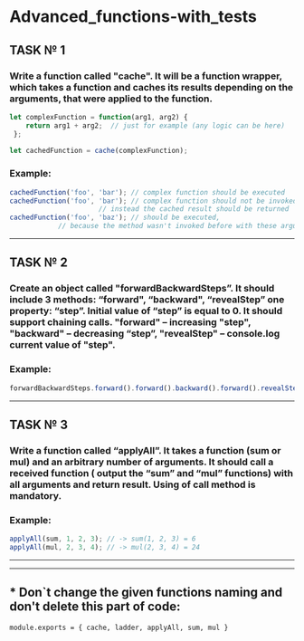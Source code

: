 # Advanced_functions-with_tests

## TASK № 1
### Write a function called "cache". It will be a function wrapper, which takes a function and caches its results depending on the arguments, that were applied to the function.
```js
let complexFunction = function(arg1, arg2) {
	return arg1 + arg2;  // just for example (any logic can be here)
 };

let cachedFunction = cache(complexFunction);
```
### Example:
```js
cachedFunction('foo', 'bar'); // complex function should be executed
cachedFunction('foo', 'bar'); // complex function should not be invoked again,
                      // instead the cached result should be returned
cachedFunction('foo', 'baz'); // should be executed,
            // because the method wasn't invoked before with these arguments
```
<hr>

## TASK № 2
### Create an object called "forwardBackwardSteps”. It should include 3 methods: “forward", “backward", “revealStep”  one  property: “step”. Initial value of “step” is equal to 0. It should support chaining calls. "forward" – increasing "step", "backward" – decreasing “step”, "revealStep" – console.log current value of  "step".

### Example:
```js
forwardBackwardSteps.forward().forward().backward().forward().revealStep(); // 1+1-1+1 = 2
```
<hr>

## TASK № 3
### Write a function called “applyAll”. It takes a function (sum or mul) and an arbitrary number of arguments. It should call a received function ( output the “sum” and “mul” functions) with all arguments and return result. Using of call method is mandatory.

### Example:
```js
applyAll(sum, 1, 2, 3); // -> sum(1, 2, 3) = 6
applyAll(mul, 2, 3, 4); // -> mul(2, 3, 4) = 24
```
<hr>
<hr>

## * Don`t change the given functions naming and don't delete this part of code:
```
module.exports = { cache, ladder, applyAll, sum, mul }
```




